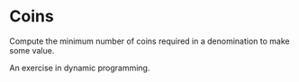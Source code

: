 # Coins
Compute the minimum number of coins required in a denomination to make some value.

An exercise in dynamic programming.
